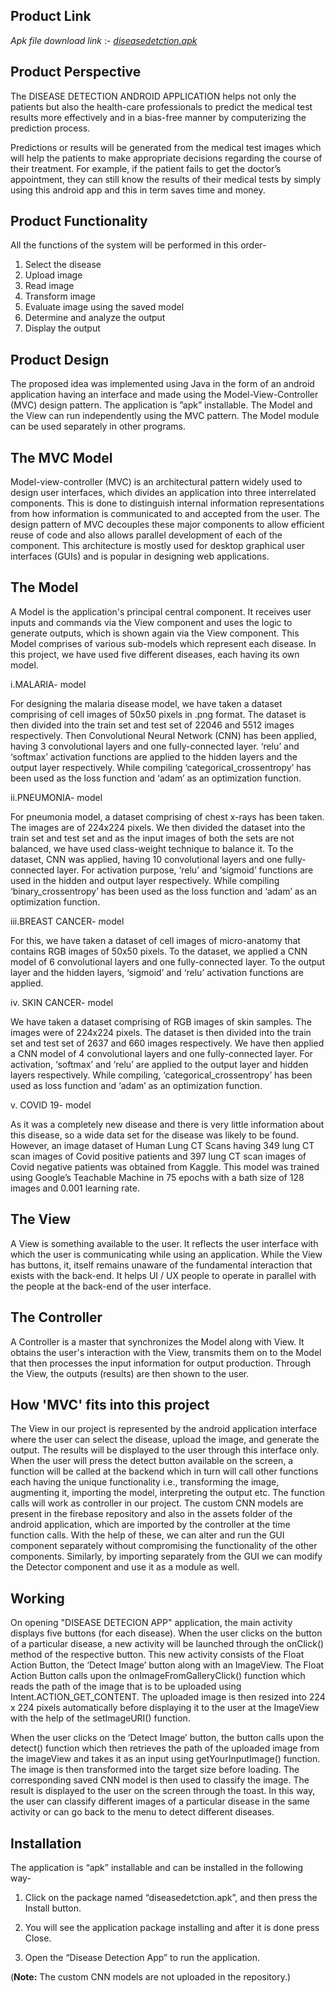 ## Product Link
*Apk file download link* :- [*diseasedetction.apk*](https://drive.google.com/file/d/1HNFFsco9lNsbCjfDmtX_RxkptkdkE7bT/view?usp=sharing)

## Product Perspective

The DISEASE DETECTION ANDROID APPLICATION helps not only the patients but also the health-care professionals to predict the medical test results more effectively and in a bias-free manner by computerizing the prediction process.

Predictions or results will be generated from the medical test images which will help the patients to make appropriate decisions regarding the course of their treatment. For example, if the patient fails to get the doctor’s appointment, they can still know the results of their medical tests by simply using this android app and this in term saves time and money.

## Product Functionality

All the functions of the system will be performed in this order-

1. Select the disease
2. Upload image
3. Read image
4. Transform image
5. Evaluate image using the saved model
6. Determine and analyze the output
7. Display the output

## Product Design

The proposed idea was implemented using Java in the form of an android application having an interface and made using the Model-View-Controller (MVC) design pattern. The application is ”apk” installable. The Model and the View can run independently using the MVC pattern. The Model module can be used separately in other programs.


## The MVC Model

Model-view-controller (MVC) is an architectural pattern widely used to design user interfaces, which divides an application into three interrelated components. This is done to distinguish internal information representations from how information is communicated to and accepted from the user. The design pattern of MVC decouples these major components to allow efficient reuse of code and also allows parallel development of each of the component. This architecture is mostly used for desktop graphical user interfaces (GUIs) and is popular in designing web applications.


## The Model

A Model is the application's principal central component. It receives user inputs and commands via the View component and uses the logic to generate outputs, which is shown again via the View component. This Model comprises of various sub-models which represent each disease. In this project, we have used five different diseases, each having its own model.


i.MALARIA- model

For designing the malaria disease model, we have taken a dataset comprising of cell images of 50x50 pixels in .png format. The dataset is then divided into the train set and test set of 22046 and 5512 images respectively. Then Convolutional Neural Network (CNN) has been applied, having 3 convolutional layers and one fully-connected layer. ‘relu’ and ‘softmax’ activation functions are applied to the hidden layers and the output layer respectively. While compiling ‘categorical_crossentropy’ has been used as the loss function and ‘adam’ as an optimization function.

ii.PNEUMONIA- model

For pneumonia model, a dataset comprising of chest x-rays has been taken. The images are of 224x224 pixels. We then divided the dataset into the train set and test set and as the input images of both the sets are not balanced, we have used class-weight technique to balance it. To the dataset, CNN was applied, having 10 convolutional layers and one fully-connected layer. For activation purpose, ‘relu’ and ‘sigmoid’ functions are used in the hidden and output layer respectively. While compiling ‘binary_crossentropy’ has been used as the loss function and ‘adam’  as an optimization function.

iii.BREAST CANCER- model

For this, we have taken a dataset of cell images of micro-anatomy that contains RGB images of 50x50 pixels. To the dataset, we applied a CNN model of 6 convolutional layers and one fully-connected layer. To the output layer and the hidden layers, ‘sigmoid’ and ‘relu’ activation functions are applied. 

iv.	SKIN CANCER- model

We have taken a dataset comprising of RGB images of skin samples. The images were of 224x224 pixels. The dataset is then divided into the train set and test set of 2637 and 660 images respectively. We have then applied a CNN model of 4 convolutional layers and one fully-connected layer. For activation,  ‘softmax’ and ‘relu’ are applied to the output layer and hidden layers respectively. While compiling, ‘categorical_crossentropy’ has been used as loss function and ‘adam’ as an optimization function.

v.	COVID 19- model

As it was a completely new disease and there is very little information about this disease, so a wide data set for the disease was likely to be found. However, an image dataset of Human Lung CT Scans having 349 lung CT scan images of Covid positive patients and 397 lung CT scan images of Covid negative patients was obtained from Kaggle. This model was trained using Google’s Teachable Machine in 75 epochs with a bath size of 128 images and 0.001 learning rate.

## The View

A View is something available to the user. It reflects the user interface with which the user is communicating while using an application. While the View has buttons, it, itself remains unaware of the fundamental interaction that exists with the back-end. It helps UI / UX people to operate in parallel with the people at the back-end of the user interface.

## The Controller

A Controller is a master that synchronizes the Model along with View. It obtains the user's interaction with the View, transmits them on to the Model that then processes the input information for output production. Through the View, the outputs (results) are then shown to the user.

## How 'MVC' fits into this project

The View in our project is represented by the android application interface where the user can select the disease, upload the image, and generate the output. The results will be displayed to the user through this interface only. When the user will press the detect button available on the screen, a function will be called at the backend which in turn will call other functions each having the unique functionality i.e., transforming the image, augmenting it, importing the model, interpreting the output etc. The function calls will work as controller in our project. The custom CNN models are present in the firebase repository and also in the assets folder of the android application, which are imported by the controller at the time function calls. With the help of these, we can alter and run the GUI component separately without compromising the functionality of the other components. Similarly, by importing separately from the GUI we can modify the Detector component and use it as a module as well.

## Working

On opening "DISEASE DETECION APP" application, the main activity displays five buttons (for each disease). When the user clicks on the button of a particular disease, a new activity will be launched through the onClick() method of the respective button. This new activity consists of the Float Action Button, the ‘Detect Image’ button along with an ImageView. The Float Action Button calls upon the onImageFromGalleryClick() function which reads the path of the image that is to be uploaded using Intent.ACTION_GET_CONTENT. The uploaded image is then resized into 224 x 224 pixels automatically before displaying it to the user at the ImageView with the help of the setImageURI() function. 

When the user clicks on the ‘Detect Image’ button, the button calls upon the detect() function which then retrieves the path of the uploaded image from the imageView and takes it as an input using getYourInputImage() function. The image is then transformed into the target size before loading. The corresponding saved CNN model is then used to classify the image. The result is displayed to the user on the screen through the toast. In this way, the user can classify different images of a particular disease in the same activity or can go back to the menu to detect different diseases.

## Installation

The application is “apk” installable and can be installed in the following way-

1. Click on the package named “diseasedetction.apk”, and then press the Install button.

2. You will see the application package installing and after it is done press Close.

3. Open the “Disease Detection App” to run the application.


(**Note:** The custom CNN models are not uploaded in the repository.)

